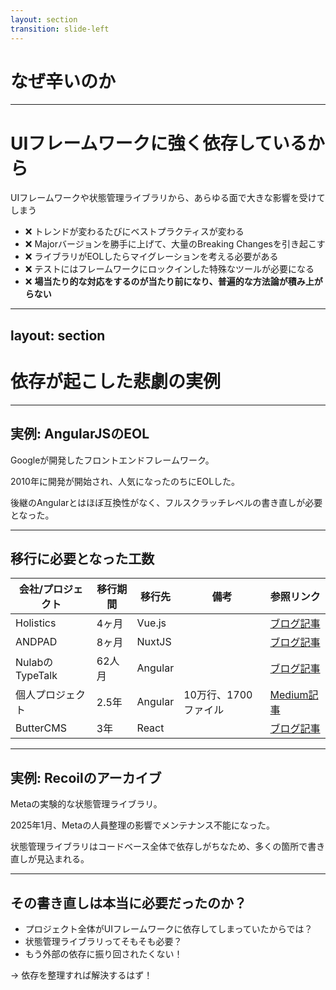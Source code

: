 ```yaml
---
layout: section
transition: slide-left
---
```


# なぜ辛いのか

---

# UIフレームワークに強く依存しているから

<div class="py-4"></div>

UIフレームワークや状態管理ライブラリから、あらゆる面で大きな影響を受けてしまう

- ❌ トレンドが変わるたびにベストプラクティスが変わる
- ❌ Majorバージョンを勝手に上げて、大量のBreaking Changesを引き起こす
- ❌ ライブラリがEOLしたらマイグレーションを考える必要がある
- ❌ テストにはフレームワークにロックインした特殊なツールが必要になる
- ❌ **場当たり的な対応をするのが当たり前になり、普遍的な方法論が積み上がらない**

---
layout: section
---

# 依存が起こした悲劇の実例

---

## 実例: AngularJSのEOL

<div class="py-4"></div>

Googleが開発したフロントエンドフレームワーク。

2010年に開発が開始され、人気になったのちにEOLした。

後継のAngularとはほぼ互換性がなく、フルスクラッチレベルの書き直しが必要となった。


---

## 移行に必要となった工数

<div class="py-4"></div>

| 会社/プロジェクト | 移行期間 | 移行先 | 備考 | 参照リンク |
|-----------------|---------|-------|------|----------|
| Holistics | 4ヶ月 | Vue.js | | [ブログ記事](https://www.holistics.io/blog/why-and-how-we-migrated-from-angularjs-to-vuejs/) |
| ANDPAD | 8ヶ月 | NuxtJS | | [ブログ記事](https://tech.andpad.co.jp/entry/2021/03/11/170000) |
| NulabのTypeTalk | 62人月 | Angular | | [ブログ記事](https://nulab.com/ja/blog/typetalk/things-we-did-on-angular-migration/) |
| 個人プロジェクト | 2.5年 | Angular | 10万行、1700ファイル | [Medium記事](https://medium.com/@rochat.aurelia/from-angularjs-to-angular-a-2-years-journey-5afcebe050a8) |
| ButterCMS | 3年 | React | | [ブログ記事](https://buttercms.com/blog/migrating-from-angularjs-to-react/) |


---

## 実例: Recoilのアーカイブ

<div class="py-4"></div>

Metaの実験的な状態管理ライブラリ。

2025年1月、Metaの人員整理の影響でメンテナンス不能になった。

状態管理ライブラリはコードベース全体で依存しがちなため、多くの箇所で書き直しが見込まれる。

---

## その書き直しは本当に必要だったのか？

<div class="py-4"></div>

- プロジェクト全体がUIフレームワークに依存してしまっていたからでは？
- 状態管理ライブラリってそもそも必要？
- もう外部の依存に振り回されたくない！

<div class="py-4"></div>

<div class="text-2xl">→ 依存を整理すれば解決するはず！</div>
